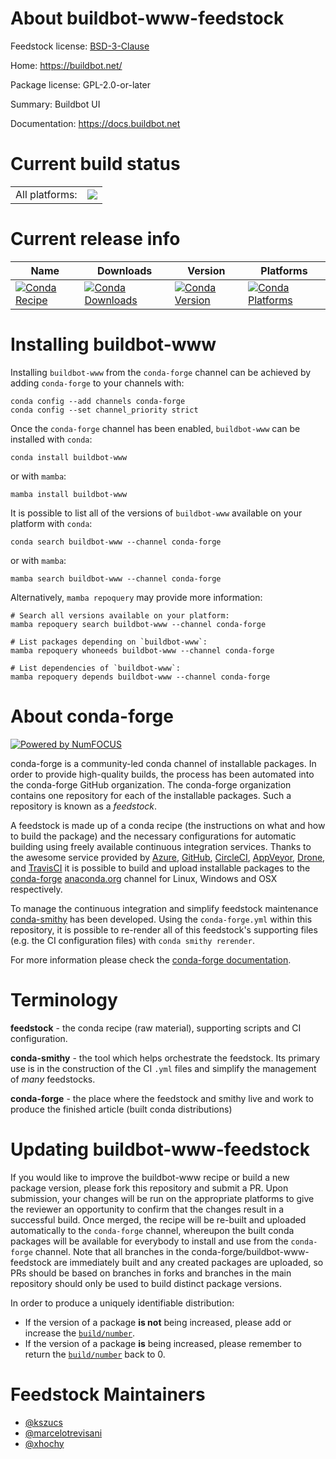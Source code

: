 About buildbot-www-feedstock
============================

Feedstock license: [BSD-3-Clause](https://github.com/conda-forge/buildbot-www-feedstock/blob/main/LICENSE.txt)

Home: https://buildbot.net/

Package license: GPL-2.0-or-later

Summary: Buildbot UI

Documentation: https://docs.buildbot.net

Current build status
====================


<table><tr><td>All platforms:</td>
    <td>
      <a href="https://dev.azure.com/conda-forge/feedstock-builds/_build/latest?definitionId=7325&branchName=main">
        <img src="https://dev.azure.com/conda-forge/feedstock-builds/_apis/build/status/buildbot-www-feedstock?branchName=main">
      </a>
    </td>
  </tr>
</table>

Current release info
====================

| Name | Downloads | Version | Platforms |
| --- | --- | --- | --- |
| [![Conda Recipe](https://img.shields.io/badge/recipe-buildbot--www-green.svg)](https://anaconda.org/conda-forge/buildbot-www) | [![Conda Downloads](https://img.shields.io/conda/dn/conda-forge/buildbot-www.svg)](https://anaconda.org/conda-forge/buildbot-www) | [![Conda Version](https://img.shields.io/conda/vn/conda-forge/buildbot-www.svg)](https://anaconda.org/conda-forge/buildbot-www) | [![Conda Platforms](https://img.shields.io/conda/pn/conda-forge/buildbot-www.svg)](https://anaconda.org/conda-forge/buildbot-www) |

Installing buildbot-www
=======================

Installing `buildbot-www` from the `conda-forge` channel can be achieved by adding `conda-forge` to your channels with:

```
conda config --add channels conda-forge
conda config --set channel_priority strict
```

Once the `conda-forge` channel has been enabled, `buildbot-www` can be installed with `conda`:

```
conda install buildbot-www
```

or with `mamba`:

```
mamba install buildbot-www
```

It is possible to list all of the versions of `buildbot-www` available on your platform with `conda`:

```
conda search buildbot-www --channel conda-forge
```

or with `mamba`:

```
mamba search buildbot-www --channel conda-forge
```

Alternatively, `mamba repoquery` may provide more information:

```
# Search all versions available on your platform:
mamba repoquery search buildbot-www --channel conda-forge

# List packages depending on `buildbot-www`:
mamba repoquery whoneeds buildbot-www --channel conda-forge

# List dependencies of `buildbot-www`:
mamba repoquery depends buildbot-www --channel conda-forge
```


About conda-forge
=================

[![Powered by
NumFOCUS](https://img.shields.io/badge/powered%20by-NumFOCUS-orange.svg?style=flat&colorA=E1523D&colorB=007D8A)](https://numfocus.org)

conda-forge is a community-led conda channel of installable packages.
In order to provide high-quality builds, the process has been automated into the
conda-forge GitHub organization. The conda-forge organization contains one repository
for each of the installable packages. Such a repository is known as a *feedstock*.

A feedstock is made up of a conda recipe (the instructions on what and how to build
the package) and the necessary configurations for automatic building using freely
available continuous integration services. Thanks to the awesome service provided by
[Azure](https://azure.microsoft.com/en-us/services/devops/), [GitHub](https://github.com/),
[CircleCI](https://circleci.com/), [AppVeyor](https://www.appveyor.com/),
[Drone](https://cloud.drone.io/welcome), and [TravisCI](https://travis-ci.com/)
it is possible to build and upload installable packages to the
[conda-forge](https://anaconda.org/conda-forge) [anaconda.org](https://anaconda.org/)
channel for Linux, Windows and OSX respectively.

To manage the continuous integration and simplify feedstock maintenance
[conda-smithy](https://github.com/conda-forge/conda-smithy) has been developed.
Using the ``conda-forge.yml`` within this repository, it is possible to re-render all of
this feedstock's supporting files (e.g. the CI configuration files) with ``conda smithy rerender``.

For more information please check the [conda-forge documentation](https://conda-forge.org/docs/).

Terminology
===========

**feedstock** - the conda recipe (raw material), supporting scripts and CI configuration.

**conda-smithy** - the tool which helps orchestrate the feedstock.
                   Its primary use is in the construction of the CI ``.yml`` files
                   and simplify the management of *many* feedstocks.

**conda-forge** - the place where the feedstock and smithy live and work to
                  produce the finished article (built conda distributions)


Updating buildbot-www-feedstock
===============================

If you would like to improve the buildbot-www recipe or build a new
package version, please fork this repository and submit a PR. Upon submission,
your changes will be run on the appropriate platforms to give the reviewer an
opportunity to confirm that the changes result in a successful build. Once
merged, the recipe will be re-built and uploaded automatically to the
`conda-forge` channel, whereupon the built conda packages will be available for
everybody to install and use from the `conda-forge` channel.
Note that all branches in the conda-forge/buildbot-www-feedstock are
immediately built and any created packages are uploaded, so PRs should be based
on branches in forks and branches in the main repository should only be used to
build distinct package versions.

In order to produce a uniquely identifiable distribution:
 * If the version of a package **is not** being increased, please add or increase
   the [``build/number``](https://docs.conda.io/projects/conda-build/en/latest/resources/define-metadata.html#build-number-and-string).
 * If the version of a package **is** being increased, please remember to return
   the [``build/number``](https://docs.conda.io/projects/conda-build/en/latest/resources/define-metadata.html#build-number-and-string)
   back to 0.

Feedstock Maintainers
=====================

* [@kszucs](https://github.com/kszucs/)
* [@marcelotrevisani](https://github.com/marcelotrevisani/)
* [@xhochy](https://github.com/xhochy/)

